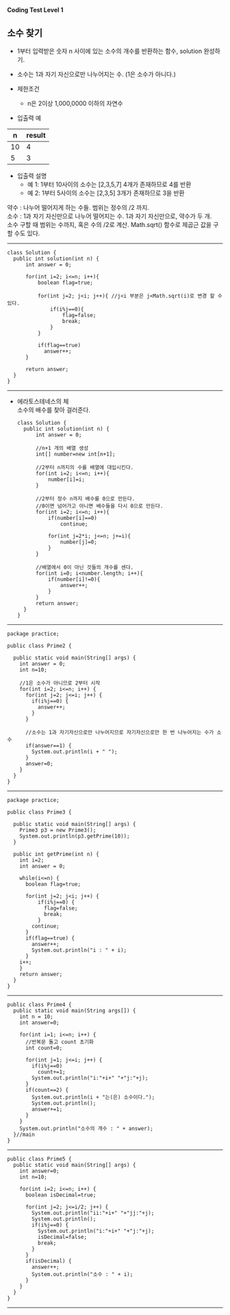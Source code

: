 __Coding Test Level 1__

## 소수 찾기

- 1부터 입력받은 숫자 n 사이에 있는 소수의 개수를 반환하는 함수, solution 완성하기.
- 소수는 1과 자기 자신으로만 나누어지는 수. (1은 소수가 아니다.)

- 제한조건
  - n은 2이상 1,000,0000 이하의 자연수
  
- 입출력 예

|n|result|
|--|--|
|10|4|
|5|3|

- 입출력 설명
  - 예 1: 1부터 10사이의 소수는 [2,3,5,7] 4개가 존재하므로 4를 반환
  - 예 2: 1부터 5사이의 소수는 [2,3,5] 3개가 존재하므로 3을 반환
  
 약수 : 나누어 떨어지게 하는 수들. 범위는 정수의 /2 까지.<br>
 소수 : 1과 자기 자신만으로 나누어 떨어지는 수. 1과 자기 자신만으로, 약수가 두 개.<br>
 소수 구할 때 범위는 수까지, 혹은 수의 /2로 계산. Math.sqrt() 함수로 제곱근 값을 구할 수도 있다.
 
  ---
 
    class Solution {
      public int solution(int n) {
          int answer = 0;

          for(int i=2; i<=n; i++){
              boolean flag=true;

              for(int j=2; j<i; j++){ //j<i 부분은 j<Math.sqrt(i)로 변경 할 수 있다.
                  if(i%j==0){
                      flag=false;
                      break;
                  }
              }

              if(flag==true)
                answer++;
          }

          return answer;
      }
    }
  
  ---
  
  - 에라토스테네스의 체<br>
  소수의 배수를 찾아 걸러준다.
  
        class Solution {
          public int solution(int n) {
              int answer = 0;

              //n+1 개의 배열 생성
              int[] number=new int[n+1];

              //2부터 n까지의 수를 배열에 대입시킨다.
              for(int i=2; i<=n; i++){
                  number[i]=i;
              }

              //2부터 정수 n까지 배수를 0으로 만든다.
              //0이면 넘어가고 아니면 배수들을 다시 0으로 만든다.
              for(int i=2; i<=n; i++){
                  if(number[i]==0)
                      continue;

                  for(int j=2*i; j<=n; j+=i){
                      number[j]=0;
                  }
              }

              //배열에서 0이 아닌 것들의 개수를 센다.
              for(int i=0; i<number.length; i++){
                  if(number[i]!=0){
                      answer++;
                  }
              }
              return answer;
          }
        }
  
  ---

    package practice;

    public class Prime2 {

      public static void main(String[] args) {
        int answer = 0;
        int n=10;

        //1은 소수가 아니므로 2부터 시작
        for(int i=2; i<=n; i++) {
          for(int j=2; j<=i; j++) {
            if(i%j==0) {
              answer++;
            }
          }

          //소수는 1과 자기자신으로만 나누어지므로 자기자신으로만 한 번 나누어지는 수가 소수
          if(answer==1) {
            System.out.println(i + " ");
          }
          answer=0;
        }
      }
    }

---

    package practice;

    public class Prime3 {

      public static void main(String[] args) {
        Prime3 p3 = new Prime3();
        System.out.println(p3.getPrime(10));
      }

      public int getPrime(int n) {
        int i=2;
        int answer = 0;

        while(i<=n) {
          boolean flag=true;

          for(int j=2; j<i; j++) {
              if(i%j==0) {
                flag=false;
                break;
              }
            continue;
          }
          if(flag==true) {
            answer++;
            System.out.println("i : " + i);				
          }
        i++;
        }
        return answer;
      }
    }

---

    public class Prime4 {
      public static void main(String args[]) {
        int n = 10;
        int answer=0;

        for(int i=1; i<=n; i++) {
          //반복문 돌고 count 초기화
          int count=0;

          for(int j=1; j<=i; j++) {
            if(i%j==0)
              count+=1;
            System.out.println("i:"+i+" "+"j:"+j);
          }
          if(count==2) {
            System.out.println(i + "는(은) 소수이다.");
            System.out.println();
            answer+=1;
          }
        }
        System.out.println("소수의 개수 : " + answer);
      }//main
    }

---

    public class Prime5 {
      public static void main(String[] args) {
        int answer=0;
        int n=10;

        for(int i=2; i<=n; i++) {
          boolean isDecimal=true;

          for(int j=2; j<=i/2; j++) {
            System.out.println("ii:"+i+" "+"jj:"+j);
            System.out.println();
            if(i%j==0) {
              System.out.println("i:"+i+" "+"j:"+j);
              isDecimal=false;
              break;
            }
          }
          if(isDecimal) {
            answer++;
            System.out.println("소수 : " + i);
          }
        }
      }
    }

---
